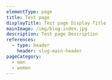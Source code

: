 ```yaml
---
elementType: page
title: Test page
displayTitle: Test page Display Title
mainImage: /img/blog-index.jpg
description: Test page Description
references:
  - type: header
    header: slug-main-header
pageCategory:
  - men
  - women
---
```

